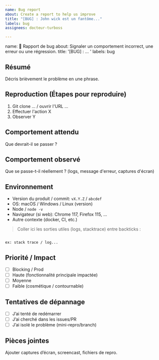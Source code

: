 ```yaml
---
name: Bug report
about: Create a report to help us improve
title: "[BUG] : John wick est un fantôme..."
labels: bug
assignees: docteur-turboss

---
```


name: 🐞 Rapport de bug
about: Signaler un comportement incorrect, une erreur ou une régression.
title: '[BUG] : ... '
labels: bug

## Résumé
Décris brièvement le problème en une phrase.

## Reproduction (Étapes pour reproduire)
1. Git clone ... / ouvrir l'URL ...
2. Effectuer l'action X
3. Observer Y

## Comportement attendu
Que devrait-il se passer ?

## Comportement observé
Que se passe-t-il réellement ? (logs, message d'erreur, captures d'écran)

## Environnement
- Version du produit / commit: `vX.Y.Z` / `abcdef`
- OS: macOS / Windows / Linux (version)
- Node / `node -v`
- Navigateur (si web): Chrome 117, Firefox 115, ...
- Autre contexte (docker, CI, etc.)

> Coller ici les sorties utiles (logs, stacktrace) entre backticks :
```

ex: stack trace / log...

```

## Priorité / Impact
- [ ] Blocking / Prod
- [ ] Haute (fonctionnalité principale impactée)
- [ ] Moyenne
- [ ] Faible (cosmétique / contournable)

## Tentatives de dépannage
- [ ] J’ai tenté de redémarrer
- [ ] J’ai cherché dans les issues/PR
- [ ] J’ai isolé le problème (mini-repro/branch)

## Pièces jointes
Ajouter captures d’écran, screencast, fichiers de repro.

```
